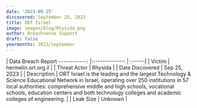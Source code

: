 ```yaml
---
date: '2023-09-25'
discovered: September 25, 2023
title: ORT Israel
image: images/blog/Rhysida.png
author: Breachsense Support
draft: false
yearmonths: 2023/september
---
```



| Data Breach Report
------------:     |:-------------:    | :-----:|
| Victim      | hermelin.ort.org.il      | 
| Threat Actor      | Rhysida      | 
| Date Discovered      | Sep 25, 2023      | 
| Description      | ORT Israel is the leading and the largest Technology & Science Educational Network in Israel, operating over 250 institutions in 57 local authorities: comprehensive middle and high schools, vocational schools, education centers and both technology colleges and academic colleges of engineering.      | 
| Leak Size      | Unknown      | 

